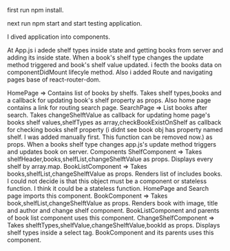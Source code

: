first run npm install. 

next run npm start and start testing application.

I dived application into components. 

At App.js i adede shelf types inside state and getting books from server and adding its inside state. When a book's shelf type changes the update method triggered and book's shelf value updated. i fecth the books data on componentDidMount lifecyle method. Also i added Route and navigating pages base of react-router-dom.

HomePage => 
    Contains list of books by shelfs. Takes shelf types,books and a callback for updating book's shelf property as props.
    Also home page contains a link for routing search page.
SearchPage => 
    List books after search. Takes changeShelftValue as callback for updating home page's books shelf values,shelfTypes as array,checkBookExistOnShelf as callback for checking books shelf property (i didnt see book obj has property named shelf. I was added manually first. This function can be removed now.) as props. When a books shelf type changes app.js's update method triggers and updates book on server.
Components
    ShelfComponent => 
        Takes shelfHeader,books,shelfList,changeShelftValue as props. Displays every shelf by array.map.
    BookListComponent => 
        Takes books,shelfList,changeShelftValue as props. Renders list of includes books. I could not decide is that this object must be a component or stateless function. I think it could be a stateless function. HomePage and Search page imports this component.
    BookComponent => 
        Takes book,shelfList,changeShelftValue as props. Renders book with image, title and author and change shelf component. BookListComponent and parents of book list component uses this component.
    ChangeShelfComponent => 
        Takes shelftTypes,shelfValue,changeShelftValue,bookId as props. Displays shelf types inside a select tag. BookComponent and its parents uses this component.



